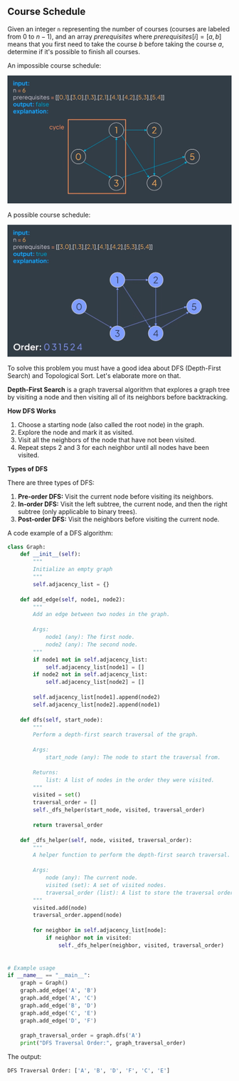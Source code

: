 ## Course Schedule

Given an integer ``n`` representing the number of courses (courses are labeled from 0 to $n - 1$), and an array $prerequisites$
where $prerequisites[i] = [a, b]$ means that you first need to take the course $b$ before taking the course $a$, determine if
it's possible to finish all courses.

An impossible course schedule:

![](../static/course-schedule-impossible.png)

A possible course schedule:

![](../static/course-schedule-possible.png)

To solve this problem you must have a good idea about DFS (Depth-First Search) and Topological Sort. Let's elaborate more on that.

**Depth-First Search** is a graph traversal algorithm that explores a graph tree by visiting a node and then
visiting all of its neighbors before backtracking.

**How DFS Works**

1. Choose a starting node (also called the root node) in the graph.
2. Explore the node and mark it as visited.
3. Visit all the neighbors of the node that have not been visited.
4. Repeat steps 2 and 3 for each neighbor until all nodes have been visited.

**Types of DFS**

There are three types of DFS:

1. **Pre-order DFS:** Visit the current node before visiting its neighbors.
2. **In-order DFS:** Visit the left subtree, the current node, and then the right subtree (only applicable to binary trees).
3. **Post-order DFS:** Visit the neighbors before visiting the current node.

A code example of a DFS algorithm:

```python
class Graph:
    def __init__(self):
        """
        Initialize an empty graph
        """
        self.adjacency_list = {}

    def add_edge(self, node1, node2):
        """
        Add an edge between two nodes in the graph.

        Args:
            node1 (any): The first node.
            node2 (any): The second node.
        """
        if node1 not in self.adjacency_list:
            self.adjacency_list[node1] = []
        if node2 not in self.adjacency_list:
            self.adjacency_list[node2] = []

        self.adjacency_list[node1].append(node2)
        self.adjacency_list[node2].append(node1)

    def dfs(self, start_node):
        """
        Perform a depth-first search traversal of the graph.

        Args:
            start_node (any): The node to start the traversal from.

        Returns:
            list: A list of nodes in the order they were visited.
        """
        visited = set()
        traversal_order = []
        self._dfs_helper(start_node, visited, traversal_order)

        return traversal_order

    def _dfs_helper(self, node, visited, traversal_order):
        """
        A helper function to perform the depth-first search traversal.

        Args:
            node (any): The current node.
            visited (set): A set of visited nodes.
            traversal_order (list): A list to store the traversal order.
        """
        visited.add(node)
        traversal_order.append(node)

        for neighbor in self.adjacency_list[node]:
            if neighbor not in visited:
                self._dfs_helper(neighbor, visited, traversal_order)


# Example usage
if __name__ == "__main__":
    graph = Graph()
    graph.add_edge('A', 'B')
    graph.add_edge('A', 'C')
    graph.add_edge('B', 'D')
    graph.add_edge('C', 'E')
    graph.add_edge('D', 'F')

    graph_traversal_order = graph.dfs('A')
    print("DFS Traversal Order:", graph_traversal_order)
```

The output:

```bash
DFS Traversal Order: ['A', 'B', 'D', 'F', 'C', 'E']
```